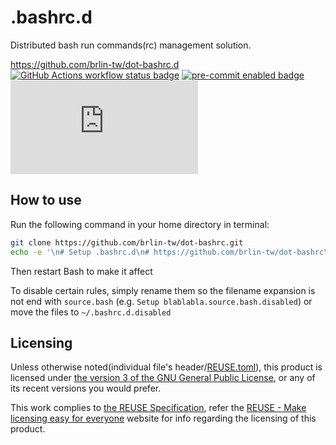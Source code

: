 # .bashrc.d

Distributed bash run commands(rc) management solution.

<https://github.com/brlin-tw/dot-bashrc.d>  
[![GitHub Actions workflow status badge](https://github.com/brlin-tw/dot-bashrc.d/actions/workflows/check-potential-problems.yml/badge.svg "GitHub Actions workflow status")](https://github.com/brlin-tw/dot-bashrc.d/actions/workflows/check-potential-problems.yml) [![pre-commit enabled badge](https://img.shields.io/badge/pre--commit-enabled-brightgreen?logo=pre-commit&logoColor=white "This project uses pre-commit to check potential problems")](https://pre-commit.com/) [![REUSE Specification compliance badge](https://api.reuse.software/badge/github.com/brlin-tw/dot-bashrc.d "This project complies to the REUSE specification to decrease software licensing costs")](https://api.reuse.software/info/github.com/brlin-tw/dot-bashrc.d)

## How to use

Run the following command in your home directory in terminal:

```bash
git clone https://github.com/brlin-tw/dot-bashrc.git
echo -e '\n# Setup .bashrc.d\n# https://github.com/brlin-tw/dot-bashrc\nsource "${HOME}/.bashrc.d/README.setup"\n' >> "${HOME}/.bashrc"
```

Then restart Bash to make it affect

To disable certain rules, simply rename them so the filename expansion is not end with `source.bash` (e.g. `Setup blablabla.source.bash.disabled`) or move the files to `~/.bashrc.d.disabled`

## Licensing

Unless otherwise noted(individual file's header/[REUSE.toml](REUSE.toml)), this product is licensed under [the version 3 of the GNU General Public License](https://www.gnu.org/licenses/gpl-3.0.html.en), or any of its recent versions you would prefer.

This work complies to [the REUSE Specification](https://reuse.software/spec/), refer the [REUSE - Make licensing easy for everyone](https://reuse.software/) website for info regarding the licensing of this product.
